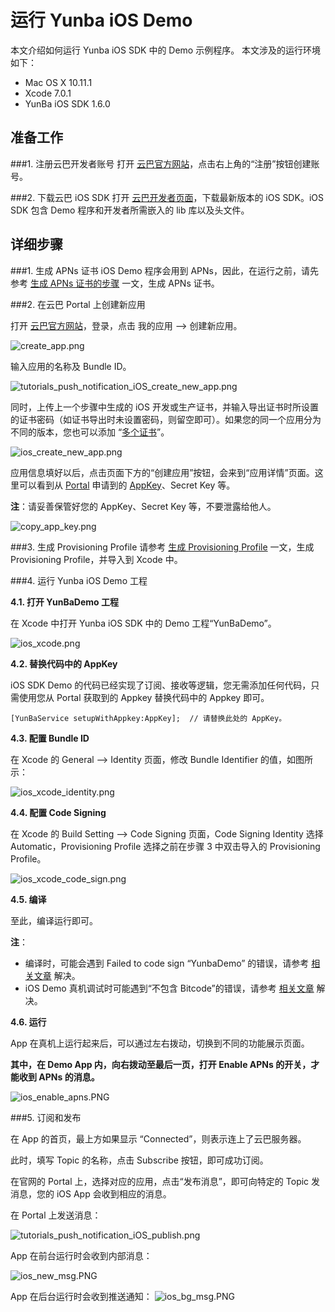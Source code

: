 # 运行 Yunba iOS Demo

本文介绍如何运行 Yunba iOS SDK 中的 Demo 示例程序。
本文涉及的运行环境如下：

* Mac OS X 10.11.1
* Xcode 7.0.1
* YunBa iOS SDK 1.6.0

## 准备工作

###1. 注册云巴开发者账号
打开 [云巴官方网站](http://yunba.io)，点击右上角的“注册”按钮创建账号。  

###2. 下载云巴 iOS SDK
打开 [云巴开发者页面](http://yunba.io/developers)，下载最新版本的 iOS SDK。iOS SDK 包含 Demo 程序和开发者所需嵌入的 lib 库以及头文件。

## 详细步骤

###1. 生成 APNs 证书
iOS Demo 程序会用到 APNs，因此，在运行之前，请先参考 [生成 APNs 证书的步骤](http://yunba.io/docs2/create_apns_certificate) 一文，生成 APNs 证书。

###2. 在云巴 Portal 上创建新应用

打开 [云巴官方网站](http://yunba.io)，登录，点击 我的应用 --> 创建新应用。

![create_app.png](https://raw.githubusercontent.com/yunba/docs/master/image/create_app.png)

输入应用的名称及 Bundle ID。

![tutorials_push_notification_iOS_create_new_app.png](https://raw.githubusercontent.com/yunba/docs/master/image/for_tutorials/tutorials_push_notification_iOS_create_new_app.png)

同时，上传上一个步骤中生成的 iOS 开发或生产证书，并输入导出证书时所设置的证书密码（如证书导出时未设置密码，则留空即可）。如果您的同一个应用分为不同的版本，您也可以添加 “[多个证书](iOS_KB_MultipleCertificates.md)”。

![ios_create_new_app.png](https://raw.githubusercontent.com/yunba/docs/master/image/for_quickstart/ios_add_cert_to_portal.png)

应用信息填好以后，点击页面下方的“创建应用”按钮，会来到“应用详情”页面。这里可以看到从 [Portal](Product_KB_Portal.md) 申请到的 [AppKey](Product_KB_AppKey.md)、Secret Key 等。

**注**：请妥善保管好您的 AppKey、Secret Key 等，不要泄露给他人。

![copy_app_key.png](https://raw.githubusercontent.com/yunba/docs/master/image/copy_app_key.png)

###3. 生成 Provisioning Profile
请参考 [生成 Provisioning Profile](iOS_KB_CreateProvisioningProfile.md) 一文，生成 Provisioning Profile，并导入到 Xcode 中。

###4. 运行 Yunba iOS Demo 工程

**4.1. 打开 YunBaDemo 工程** 

在 Xcode 中打开 Yunba iOS SDK 中的 Demo 工程“YunBaDemo”。

![ios_xcode.png](https://raw.githubusercontent.com/yunba/docs/master/image/for_quickstart/ios_xcode.png)

**4.2. 替换代码中的 AppKey**

iOS SDK Demo 的代码已经实现了订阅、接收等逻辑，您无需添加任何代码，只需使用您从 Portal 获取到的 Appkey 替换代码中的 Appkey 即可。
```iOS
[YunBaService setupWithAppkey:AppKey];  // 请替换此处的 AppKey。
```

**4.3. 配置 Bundle ID**

在 Xcode 的 General --> Identity 页面，修改 Bundle Identifier 的值，如图所示：

![ios_xcode_identity.png](https://raw.githubusercontent.com/yunba/docs/master/image/for_quickstart/ios_xcode_identity.png)

**4.4. 配置 Code Signing**

在 Xcode 的 Build Setting --> Code Signing 页面，Code Signing Identity 选择 Automatic，Provisioning Profile 选择之前在步骤 3 中双击导入的 Provisioning Profile。

![ios_xcode_code_sign.png](https://raw.githubusercontent.com/yunba/docs/master/image/for_quickstart/ios_xcode_code_sign.png)

**4.5. 编译**

至此，编译运行即可。

**注**：

* 编译时，可能会遇到 Failed to code sign “YunbaDemo” 的错误，请参考 [相关文章](https://github.com/yunba/docs/blob/master/support/troubleshooting/iOS_YunbaDemo_code_sign_error.md "相关文章") 解决。
* iOS Demo 真机调试时可能遇到“不包含 Bitcode”的错误，请参考 [相关文章](https://github.com/yunba/docs/blob/master/support/troubleshooting/iOS_YunbaDemo_bitcode_error.md "相关文章") 解决。

**4.6. 运行**

App 在真机上运行起来后，可以通过左右拨动，切换到不同的功能展示页面。

**其中，在 Demo App 内，向右拨动至最后一页，打开 Enable APNs 的开关，才能收到 APNs 的消息。**

![ios_enable_apns.PNG](https://raw.githubusercontent.com/yunba/docs/master/image/for_quickstart/ios_enable_apns.PNG)


###5. 订阅和发布

在 App 的首页，最上方如果显示 “Connected”，则表示连上了云巴服务器。

此时，填写 Topic 的名称，点击 Subscribe 按钮，即可成功订阅。

在官网的 Portal 上，选择对应的应用，点击“发布消息”，即可向特定的 Topic 发消息，您的 iOS App 会收到相应的消息。

在 Portal 上发送消息：

![tutorials_push_notification_iOS_publish.png](https://raw.githubusercontent.com/yunba/docs/master/image/for_tutorials/tutorials_push_notification_iOS_publish.png)


App 在前台运行时会收到内部消息：

![ios_new_msg.PNG](https://raw.githubusercontent.com/yunba/docs/master/image/for_quickstart/ios_new_msg.PNG)


App 在后台运行时会收到推送通知：
![ios_bg_msg.PNG](https://raw.githubusercontent.com/yunba/docs/master/image/for_quickstart/ios_bg_msg.PNG)
